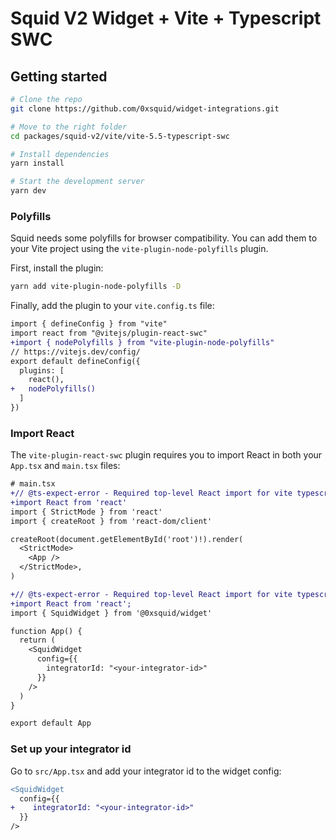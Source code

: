 # Squid V2 Widget + Vite + Typescript SWC

## Getting started

```bash
# Clone the repo
git clone https://github.com/0xsquid/widget-integrations.git

# Move to the right folder
cd packages/squid-v2/vite/vite-5.5-typescript-swc

# Install dependencies
yarn install

# Start the development server
yarn dev
```

### Polyfills

Squid needs some polyfills for browser compatibility.
You can add them to your Vite project using the `vite-plugin-node-polyfills` plugin.

First, install the plugin:

```bash
yarn add vite-plugin-node-polyfills -D
```

Finally, add the plugin to your `vite.config.ts` file:

```diff
import { defineConfig } from "vite"
import react from "@vitejs/plugin-react-swc"
+import { nodePolyfills } from "vite-plugin-node-polyfills"
// https://vitejs.dev/config/
export default defineConfig({
  plugins: [
    react(),
+   nodePolyfills()
  ]
})
```

### Import React

The `vite-plugin-react-swc` plugin requires you to import React in both your `App.tsx` and `main.tsx` files:

```diff
# main.tsx
+// @ts-expect-error - Required top-level React import for vite typescript swc plugin
+import React from 'react'
import { StrictMode } from 'react'
import { createRoot } from 'react-dom/client'

createRoot(document.getElementById('root')!).render(
  <StrictMode>
    <App />
  </StrictMode>,
)
```

```diff
+// @ts-expect-error - Required top-level React import for vite typescript swc plugin
+import React from 'react';
import { SquidWidget } from '@0xsquid/widget'

function App() {
  return (
    <SquidWidget
      config={{
        integratorId: "<your-integrator-id>"
      }}
    />
  )
}

export default App
```

### Set up your integrator id

Go to `src/App.tsx` and add your integrator id to the widget config:

```diff
<SquidWidget
  config={{
+    integratorId: "<your-integrator-id>"
  }}
/>
```
